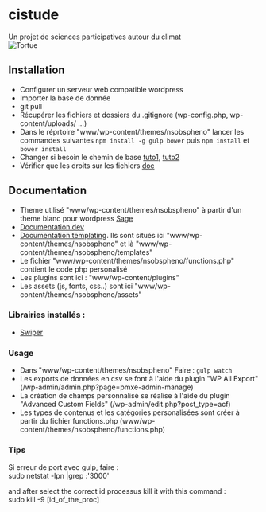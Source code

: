 # cistude  
Un projet de sciences participatives autour du climat   
![Tortue](http://68.media.tumblr.com/1ba96de42c97eb600f8f4a4a92517b30/tumblr_naqdokxkIz1s2t3cto1_400.gif  "Panda") 


## Installation  
* Configurer un serveur web compatible wordpress  
* Importer la base de donnée  
* git pull
* Récupérer les fichiers et dossiers du .gitignore (wp-config.php, wp-content/uploads/ ...)  
* Dans le réprtoire "www/wp-content/themes/nsobspheno" lancer les commandes suivantes `npm install -g gulp bower` puis `npm install` et `bower install`  
* Changer si besoin le chemin de base [tuto1](https://codex.wordpress.org/Changing_The_Site_URL), [tuto2](https://coolestguidesontheplanet.com/updating-wordpress-mysql-database-after-moving-to-a-new-url/)  
* Vérifier que les droits sur les fichiers [doc](https://codex.wordpress.org/fr:Modifier_les_Permissions_sur_les_Fichiers)   


## Documentation  
* Theme utilisé "www/wp-content/themes/nsobspheno" à partir d'un theme blanc pour wordpress [Sage](https://roots.io/sage/)  
* [Documentation dev](https://roots.io/sage/docs/theme-development-and-building/)  
* [Documentation templating](https://roots.io/sage/docs/theme-templates/). Ils sont situés ici "www/wp-content/themes/nsobspheno" et là "www/wp-content/themes/nsobspheno/templates"  
* Le fichier "www/wp-content/themes/nsobspheno/functions.php" contient le code php personalisé  
* Les plugins sont ici : "www/wp-content/plugins"  
* Les assets (js, fonts, css..) sont ici "www/wp-content/themes/nsobspheno/assets"  


### Librairies installés :  
* [Swiper](http://idangero.us/swiper/#.WZVgS1GrRaQ)  

### Usage  
* Dans "www/wp-content/themes/nsobspheno" Faire : `gulp watch`  
* Les exports de données en csv se font à l'aide du plugin "WP All Export" (/wp-admin/admin.php?page=pmxe-admin-manage)  
* La création de champs personnalisé se réalise à l'aide du plugin "Advanced Custom Fields" (/wp-admin/edit.php?post_type=acf)  
* Les types de contenus et les catégories personalisées sont créer à partir du fichier functions.php  (www/wp-content/themes/nsobspheno/functions.php)  

### Tips
Si erreur de port avec gulp, faire :  
sudo netstat -lpn |grep :'3000'

and after select the correct id processus kill it with this command :  
sudo kill -9 [id_of_the_proc]

